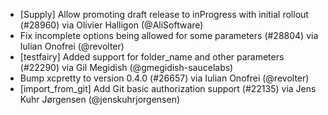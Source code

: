 * [Supply] Allow promoting draft release to inProgress with initial rollout (#28960) via Olivier Halligon (@AliSoftware)
* Fix incomplete options being allowed for some parameters (#28804) via Iulian Onofrei (@revolter)
* [testfairy] Added support for folder_name and other parameters (#22290) via Gil Megidish (@gmegidish-saucelabs)
* Bump xcpretty to version 0.4.0 (#26657) via Iulian Onofrei (@revolter)
* [import_from_git] Add Git basic authorization support (#22135) via Jens Kuhr Jørgensen (@jenskuhrjorgensen)